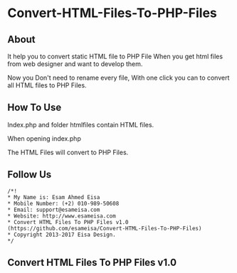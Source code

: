 # Convert-HTML-Files-To-PHP-Files

## About

It help you to convert static HTML file to PHP File When you get html files from web designer and want to develop them.

Now you Don't need to rename every file, With one click you can to convert all HTML files to PHP Files.

## How To Use

Index.php and folder htmlfiles contain HTML files.

When opening index.php

The HTML Files will convert to PHP Files.

## Follow Us

	/*!
	* My Name is: Esam Ahmed Eisa
	* Mobile Number: (+2) 010-989-50608
	* Email: support@esameisa.com
	* Website: http://www.esameisa.com
	* Convert HTML Files To PHP Files v1.0 (https://github.com/esameisa/Convert-HTML-Files-To-PHP-Files)
	* Copyright 2013-2017 Eisa Design.
	*/

## Convert HTML Files To PHP Files v1.0
